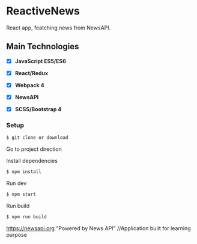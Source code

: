 # ReactiveNews

React app, featching news from NewsAPI. 

## Main Technologies

* [x] **JavaScript ES5/ES6**
* [x] **React/Redux**
* [x] **Webpack 4**
* [x] **NewsAPI**
* [x] **SCSS/Bootstrap 4**


### Setup

```bash
$ git clone or download
```

Go to project direction

Install dependencies

```bash
$ npm install

```
Run dev

```bash
$ npm start

```
Run build

```bash
$ npm run build

```
https://newsapi.org "Powered by News API"
//Application built for learning purpose

